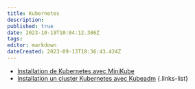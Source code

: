 ```yaml
---
title: Kubernetes
description: 
published: true
date: 2023-10-19T10:04:12.386Z
tags: 
editor: markdown
dateCreated: 2023-09-13T18:36:43.424Z
---
```


 - [Installation de Kubernetes avec MiniKube](/Kubernetes/Installation-Minikube)
 - [Installation un cluster Kubernetes avec Kubeadm](/Kubernetes/Installation-Kubeadm)
 {.links-list}